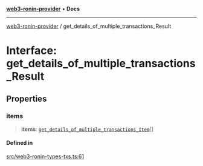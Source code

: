 [**web3-ronin-provider**](../README.md) • **Docs**

***

[web3-ronin-provider](../globals.md) / get\_details\_of\_multiple\_transactions\_Result

# Interface: get\_details\_of\_multiple\_transactions\_Result

## Properties

### items

> **items**: [`get_details_of_multiple_transactions_Item`](get_details_of_multiple_transactions_Item.md)[]

#### Defined in

[src/web3-ronin-types-txs.ts:61](https://github.com/chuacw/web3-ronin-provider/blob/56fda69eb1bad2d2fd8f29422ffb14cf65ae3973/src/web3-ronin-types-txs.ts#L61)
